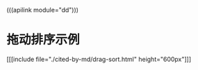 (((apilink module="dd")))

# 拖动排序示例

[[[include file="./cited-by-md/drag-sort.html" height="600px"]]]